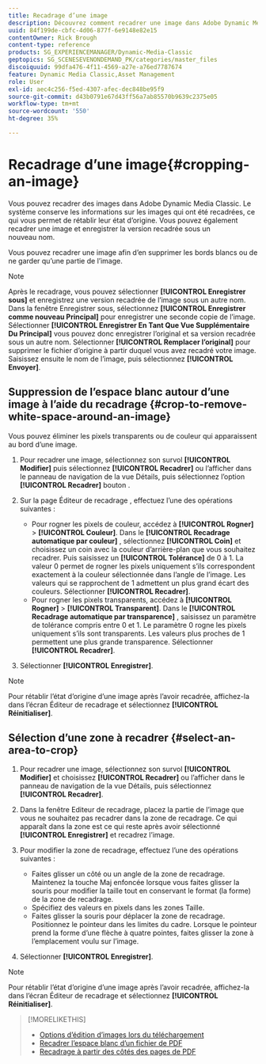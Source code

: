 ```yaml
---
title: Recadrage d’une image
description: Découvrez comment recadrer une image dans Adobe Dynamic Media Classic.
uuid: 84f199de-cbfc-4d06-877f-6e9148e82e15
contentOwner: Rick Brough
content-type: reference
products: SG_EXPERIENCEMANAGER/Dynamic-Media-Classic
geptopics: SG_SCENESEVENONDEMAND_PK/categories/master_files
discoiquuid: 99dfa476-4f11-4569-a27e-a76ed7787674
feature: Dynamic Media Classic,Asset Management
role: User
exl-id: aec4c256-f5ed-4307-afec-dec848be95f9
source-git-commit: d43b0791e67d43ff56a7ab85570b9639c2375e05
workflow-type: tm+mt
source-wordcount: '550'
ht-degree: 35%

---
```


# Recadrage d’une image{#cropping-an-image}

Vous pouvez recadrer des images dans Adobe Dynamic Media Classic. Le système conserve les informations sur les images qui ont été recadrées, ce qui vous permet de rétablir leur état d’origine. Vous pouvez également recadrer une image et enregistrer la version recadrée sous un nouveau nom.

Vous pouvez recadrer une image afin d’en supprimer les bords blancs ou de ne garder qu’une partie de l’image.

>[!NOTE]
>
>Après le recadrage, vous pouvez sélectionner **[!UICONTROL Enregistrer sous]** et enregistrez une version recadrée de l’image sous un autre nom. Dans la fenêtre Enregistrer sous, sélectionnez **[!UICONTROL Enregistrer comme nouveau Principal]** pour enregistrer une seconde copie de l’image. Sélectionner **[!UICONTROL Enregistrer En Tant Que Vue Supplémentaire Du Principal]** vous pouvez donc enregistrer l’original et sa version recadrée sous un autre nom. Sélectionner **[!UICONTROL Remplacer l’original]** pour supprimer le fichier d’origine à partir duquel vous avez recadré votre image. Saisissez ensuite le nom de l’image, puis sélectionnez **[!UICONTROL Envoyer]**.

## Suppression de l’espace blanc autour d’une image à l’aide du recadrage {#crop-to-remove-white-space-around-an-image}

Vous pouvez éliminer les pixels transparents ou de couleur qui apparaissent au bord d’une image.

1. Pour recadrer une image, sélectionnez son survol **[!UICONTROL Modifier]** puis sélectionnez **[!UICONTROL Recadrer]** ou l’afficher dans le panneau de navigation de la vue Détails, puis sélectionnez l’option **[!UICONTROL Recadrer]** bouton .
1. Sur la page Éditeur de recadrage , effectuez l’une des opérations suivantes :

   * Pour rogner les pixels de couleur, accédez à **[!UICONTROL Rogner]** > **[!UICONTROL Couleur]**. Dans le **[!UICONTROL Recadrage automatique par couleur]** , sélectionnez **[!UICONTROL Coin]** et choisissez un coin avec la couleur d’arrière-plan que vous souhaitez recadrer. Puis saisissez un **[!UICONTROL Tolérance]** de 0 à 1. La valeur 0 permet de rogner les pixels uniquement s’ils correspondent exactement à la couleur sélectionnée dans l’angle de l’image. Les valeurs qui se rapprochent de 1 admettent un plus grand écart des couleurs. Sélectionner **[!UICONTROL Recadrer]**.
   * Pour rogner les pixels transparents, accédez à **[!UICONTROL Rogner]** > **[!UICONTROL Transparent]**. Dans le **[!UICONTROL Recadrage automatique par transparence]** , saisissez un paramètre de tolérance compris entre 0 et 1. Le paramètre 0 rogne les pixels uniquement s’ils sont transparents. Les valeurs plus proches de 1 permettent une plus grande transparence. Sélectionner **[!UICONTROL Recadrer]**.

1. Sélectionner **[!UICONTROL Enregistrer]**.

>[!NOTE]
>
>Pour rétablir l’état d’origine d’une image après l’avoir recadrée, affichez-la dans l’écran Éditeur de recadrage et sélectionnez **[!UICONTROL Réinitialiser]**.

## Sélection d’une zone à recadrer {#select-an-area-to-crop}

1. Pour recadrer une image, sélectionnez son survol **[!UICONTROL Modifier]** et choisissez **[!UICONTROL Recadrer]** ou l’afficher dans le panneau de navigation de la vue Détails, puis sélectionnez **[!UICONTROL Recadrer]**.

1. Dans la fenêtre Editeur de recadrage, placez la partie de l’image que vous ne souhaitez pas recadrer dans la zone de recadrage. Ce qui apparaît dans la zone est ce qui reste après avoir sélectionné **[!UICONTROL Enregistrer]** et recadrez l’image.
1. Pour modifier la zone de recadrage, effectuez l’une des opérations suivantes :

   * Faites glisser un côté ou un angle de la zone de recadrage. Maintenez la touche Maj enfoncée lorsque vous faites glisser la souris pour modifier la taille tout en conservant le format (la forme) de la zone de recadrage.
   * Spécifiez des valeurs en pixels dans les zones Taille.
   * Faites glisser la souris pour déplacer la zone de recadrage. Positionnez le pointeur dans les limites du cadre. Lorsque le pointeur prend la forme d’une flèche à quatre pointes, faites glisser la zone à l’emplacement voulu sur l’image.

1. Sélectionner **[!UICONTROL Enregistrer]**.

>[!NOTE]
>
>Pour rétablir l’état d’origine d’une image après l’avoir recadrée, affichez-la dans l’écran Éditeur de recadrage et sélectionnez **[!UICONTROL Réinitialiser]**.

>[!MORELIKETHIS]
>
>* [Options d’édition d’images lors du téléchargement](image-editing-options-upload.md#image-editing-options-at-upload)
>* [Recadrer l’espace blanc d’un fichier de PDF](pdfs.md#cropping_white_space_from_a_pdf_file)
>* [Recadrage à partir des côtés des pages de PDF](pdfs.md#cropping_from_the_sides_of_pdf_pages)

